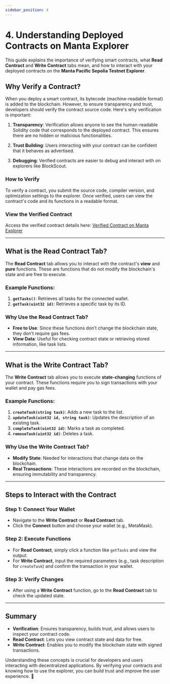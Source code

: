 ```yaml
---
sidebar_position: 4
---
```


# 4. Understanding Deployed Contracts on Manta Explorer

This guide explains the importance of verifying smart contracts, what **Read Contract** and **Write Contract** tabs mean, and how to interact with your deployed contracts on the **Manta Pacific Sepolia Testnet Explorer**.

## Why Verify a Contract?

When you deploy a smart contract, its bytecode (machine-readable format) is added to the blockchain. However, to ensure transparency and trust, developers should verify the contract source code. Here's why verification is important:

1. **Transparency**: Verification allows anyone to see the human-readable Solidity code that corresponds to the deployed contract. This ensures there are no hidden or malicious functionalities.

2. **Trust Building**: Users interacting with your contract can be confident that it behaves as advertised.

3. **Debugging**: Verified contracts are easier to debug and interact with on explorers like BlockScout.

### How to Verify

To verify a contract, you submit the source code, compiler version, and optimization settings to the explorer. Once verified, users can view the contract's code and its functions in a readable format.

### View the Verified Contract
Access the verified contract details here: [Verified Contract on Manta Explorer](https://pacific-explorer.sepolia-testnet.manta.network/address/0x95597662d6306b6591f33b966A1a6D2843638288?tab=contract)

---

## What is the **Read Contract** Tab?

The **Read Contract** tab allows you to interact with the contract's **view** and **pure** functions. These are functions that do not modify the blockchain's state and are free to execute.

### Example Functions:
1. **`getTasks()`**: Retrieves all tasks for the connected wallet.
2. **`getTask(uint32 id)`**: Retrieves a specific task by its ID.

### Why Use the Read Contract Tab?
- **Free to Use**: Since these functions don’t change the blockchain state, they don’t require gas fees.
- **View Data**: Useful for checking contract state or retrieving stored information, like task lists.

---

## What is the **Write Contract** Tab?

The **Write Contract** tab allows you to execute **state-changing** functions of your contract. These functions require you to sign transactions with your wallet and pay gas fees.

### Example Functions:
1. **`createTask(string task)`**: Adds a new task to the list.
2. **`updateTask(uint32 id, string task)`**: Updates the description of an existing task.
3. **`completeTask(uint32 id)`**: Marks a task as completed.
4. **`removeTask(uint32 id)`**: Deletes a task.

### Why Use the Write Contract Tab?
- **Modify State**: Needed for interactions that change data on the blockchain.
- **Real Transactions**: These interactions are recorded on the blockchain, ensuring immutability and transparency.

---

## Steps to Interact with the Contract

### Step 1: Connect Your Wallet
- Navigate to the **Write Contract** or **Read Contract** tab.
- Click the **Connect** button and choose your wallet (e.g., MetaMask).

### Step 2: Execute Functions
- For **Read Contract**, simply click a function like `getTasks` and view the output.
- For **Write Contract**, input the required parameters (e.g., task description for `createTask`) and confirm the transaction in your wallet.

### Step 3: Verify Changes
- After using a **Write Contract** function, go to the **Read Contract** tab to check the updated state.

---

## Summary

- **Verification**: Ensures transparency, builds trust, and allows users to inspect your contract code.
- **Read Contract**: Lets you view contract state and data for free.
- **Write Contract**: Enables you to modify the blockchain state with signed transactions.

Understanding these concepts is crucial for developers and users interacting with decentralized applications. By verifying your contracts and knowing how to use the explorer, you can build trust and improve the user experience. 🚀
